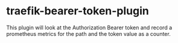 # traefik-bearer-token-plugin
This plugin will look at the Authorization Bearer token and record a prometheus metrics for the path and the token value as a counter.
